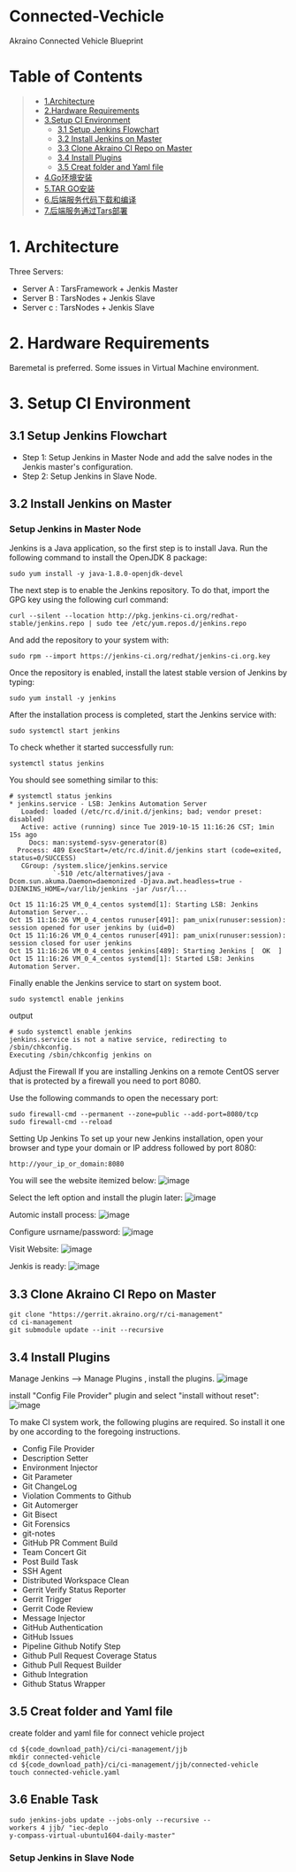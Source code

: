 # Connected-Vechicle
Akraino Connected Vehicle Blueprint
# Table of Contents
> * [1.Architecture](#main-chapter-1)
> * [2.Hardware Requirements ](#main-chapter-2)
> * [3.Setup CI Environment](#main-chapter-3)
>   * [3.1 Setup Jenkins Flowchart](#main-chapter-3.1)
>   * [3.2 Install Jenkins on Master](#main-chapter-3.2)
>   * [3.3 Clone Akraino CI Repo on Master](#main-chapter-3.3)
>   * [3.4 Install Plugins](#main-chapter-3.4)
>   * [3.5 Creat folder and Yaml file](#main-chapter-3.5)
> * [4.Go环境安装](#main-chapter-4)
> * [5.TAR GO安装](#main-chapter-5)
> * [6.后端服务代码下载和编译](#main-chapter-6)
> * [7.后端服务通过Tars部署](#main-chapter-7)


# 1. <a id="main-chapter-1"></a>Architecture
Three Servers:
- Server A :    TarsFramework + Jenkis Master
- Server B :    TarsNodes + Jenkis Slave
- Server c :    TarsNodes + Jenkis Slave


# 2. <a id="main-chapter-2"></a>Hardware Requirements 
Baremetal is preferred.  Some issues in Virtual Machine environment.

# 3. <a id="main-chapter-3"></a> Setup CI Environment 

## 3.1 <a id="main-chapter-3.1"></a> Setup Jenkins Flowchart 
- Step 1:  Setup Jenkins in Master Node and add the salve nodes in the Jenkis master's configuration.
- Step 2:  Setup Jenkins in Slave Node.



## 3.2 <a id="main-chapter-3.2"></a> Install Jenkins on Master 

### Setup Jenkins in Master Node
Jenkins is a Java application, so the first step is to install Java. Run the following command to install the OpenJDK 8 package:
```
sudo yum install -y java-1.8.0-openjdk-devel
```

The next step is to enable the Jenkins repository. To do that, import the GPG key using the following curl command:
```
curl --silent --location http://pkg.jenkins-ci.org/redhat-stable/jenkins.repo | sudo tee /etc/yum.repos.d/jenkins.repo
```

And add the repository to your system with:
```
sudo rpm --import https://jenkins-ci.org/redhat/jenkins-ci.org.key
```

Once the repository is enabled, install the latest stable version of Jenkins by typing:
```
sudo yum install -y jenkins
```

After the installation process is completed, start the Jenkins service with:
```
sudo systemctl start jenkins
```

To check whether it started successfully run:
```
systemctl status jenkins
```

You should see something similar to this:
```
# systemctl status jenkins
* jenkins.service - LSB: Jenkins Automation Server
   Loaded: loaded (/etc/rc.d/init.d/jenkins; bad; vendor preset: disabled)
   Active: active (running) since Tue 2019-10-15 11:16:26 CST; 1min 15s ago
     Docs: man:systemd-sysv-generator(8)
  Process: 489 ExecStart=/etc/rc.d/init.d/jenkins start (code=exited, status=0/SUCCESS)
   CGroup: /system.slice/jenkins.service
           `-510 /etc/alternatives/java -Dcom.sun.akuma.Daemon=daemonized -Djava.awt.headless=true -DJENKINS_HOME=/var/lib/jenkins -jar /usr/l...

Oct 15 11:16:25 VM_0_4_centos systemd[1]: Starting LSB: Jenkins Automation Server...
Oct 15 11:16:26 VM_0_4_centos runuser[491]: pam_unix(runuser:session): session opened for user jenkins by (uid=0)
Oct 15 11:16:26 VM_0_4_centos runuser[491]: pam_unix(runuser:session): session closed for user jenkins
Oct 15 11:16:26 VM_0_4_centos jenkins[489]: Starting Jenkins [  OK  ]
Oct 15 11:16:26 VM_0_4_centos systemd[1]: Started LSB: Jenkins Automation Server.
```

Finally enable the Jenkins service to start on system boot.
```
sudo systemctl enable jenkins
```
output
```
# sudo systemctl enable jenkins
jenkins.service is not a native service, redirecting to /sbin/chkconfig.
Executing /sbin/chkconfig jenkins on
```

Adjust the Firewall
If you are installing Jenkins on a remote CentOS server that is protected by a firewall you need to port 8080.

Use the following commands to open the necessary port:
```
sudo firewall-cmd --permanent --zone=public --add-port=8080/tcp
sudo firewall-cmd --reload
```


Setting Up Jenkins
To set up your new Jenkins installation, open your browser and type your domain or IP address followed by port 8080:
```
http://your_ip_or_domain:8080
```

You will see the website itemized below:
![image](https://github.com/qiuxin/Connected-Vechicle/blob/master/picture/Jenkis_inital_page.PNG)


Select the left option and install the plugin later:
![image](https://github.com/qiuxin/Connected-Vechicle/blob/master/picture/Jenkins_get_start_1.PNG)

Automic install process:
![image](https://github.com/qiuxin/Connected-Vechicle/blob/master/picture/Jenkins_get_start_2.PNG)

Configure usrname/password:
![image](https://github.com/qiuxin/Connected-Vechicle/blob/master/picture/Jenkins_get_start_3.PNG)

Visit Website:
![image](https://github.com/qiuxin/Connected-Vechicle/blob/master/picture/Jenkins_get_start_4.PNG)

Jenkis is ready:
![image](https://github.com/qiuxin/Connected-Vechicle/blob/master/picture/Jenkins_get_start_5.PNG)


## 3.3 <a id="main-chapter-3.3"></a> Clone Akraino CI Repo on Master 
```
git clone "https://gerrit.akraino.org/r/ci-management"
cd ci-management
git submodule update --init --recursive
```

## 3.4 <a id="main-chapter-3.4"></a> Install Plugins

Manage Jenkins --> Manage Plugins ,   install the plugins.
![image](https://github.com/qiuxin/Connected-Vechicle/blob/master/picture/Jenkins-plugin-management.PNG)

install "Config File Provider" plugin and select "install without reset":
![image](https://github.com/qiuxin/Connected-Vechicle/blob/master/picture/Jenkins-plugin-config-file-provider.PNG)

To make CI system work, the following plugins are required. So install it one by one according to the foregoing instructions.
- Config File Provider
- Description Setter
- Environment Injector
- Git Parameter
- Git ChangeLog
- Violation Comments to Github
- Git Automerger
- Git Bisect
- Git Forensics
- git-notes
- GitHub PR Comment Build
- Team Concert Git
- Post Build Task
- SSH Agent
- Distributed Workspace Clean
- Gerrit Verify Status Reporter
- Gerrit Trigger
- Gerrit Code Review
- Message Injector
- GitHub Authentication
- GitHub Issues
- Pipeline Github Notify Step
- Github Pull Request Coverage Status
- Github Pull Request Builder
- Github Integration
- Github Status Wrapper



## 3.5 <a id="main-chapter-3.5"></a> Creat folder and Yaml file 

create folder and yaml file for connect vehicle project
```
cd ${code_download_path}/ci/ci-management/jjb
mkdir connected-vehicle
cd ${code_download_path}/ci/ci-management/jjb/connected-vehicle
touch connected-vehicle.yaml
```




## 3.6 <a id="main-chapter-3.6"></a> Enable Task

```
sudo jenkins‐jobs update ‐‐jobs‐only ‐‐recursive ‐‐workers 4 jjb/ "iec‐deplo
y‐compass‐virtual‐ubuntu1604‐daily‐master"
```

### Setup Jenkins in Slave Node
